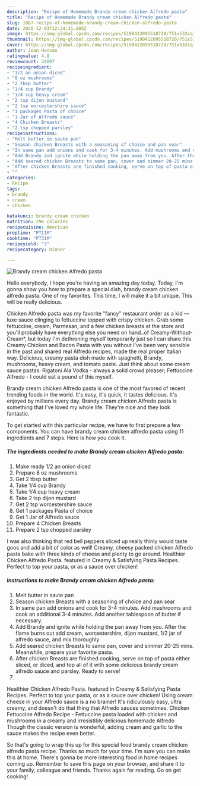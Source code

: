 ```yaml
---
description: "Recipe of Homemade Brandy cream chicken Alfredo pasta"
title: "Recipe of Homemade Brandy cream chicken Alfredo pasta"
slug: 1867-recipe-of-homemade-brandy-cream-chicken-alfredo-pasta
date: 2020-12-03T22:24:31.805Z
image: https://img-global.cpcdn.com/recipes/5190412895518720/751x532cq70/brandy-cream-chicken-alfredo-pasta-recipe-main-photo.jpg
thumbnail: https://img-global.cpcdn.com/recipes/5190412895518720/751x532cq70/brandy-cream-chicken-alfredo-pasta-recipe-main-photo.jpg
cover: https://img-global.cpcdn.com/recipes/5190412895518720/751x532cq70/brandy-cream-chicken-alfredo-pasta-recipe-main-photo.jpg
author: Jean Hanson
ratingvalue: 4.8
reviewcount: 24897
recipeingredient:
- "1/2 an onion diced"
- "8 oz mushrooms"
- "2 tbsp butter"
- "1/4 cup Brandy"
- "1/4 cup heavy cream"
- "2 tsp dijon mustard"
- "2 tsp worcestershire sauce"
- "1 packages Pasta of choice"
- "1 Jar of Alfredo sauce"
- "4 Chicken Breasts"
- "2 tsp chopped parsley"
recipeinstructions:
- "Melt butter in saute pan"
- "Season chicken Breasts with a seasoning of choice and pan sear"
- "In same pan add onions and cook for 3-4 minutes. Add mushrooms and cook an additional 3-4 minutes. Add another tablespoon of butter if necessary."
- "Add Brandy and ignite while holding the pan away from you. After the flame burns out add cream, worcestershire, dijon mustard, 1/2 jar of alfredo sauce, and mix thoroughly"
- "Add seared chicken Breasts to same pan, cover and simmer 20-25 mins. Meanwhile, prepare your favorite pasta."
- "After chicken Breasts are finished cooking, serve on top of pasta either sliced, or diced, and top all of it with some delicious brandy cream alfredo sauce and parsley. Ready to serve!"
- ""
categories:
- Recipe
tags:
- brandy
- cream
- chicken

katakunci: brandy cream chicken 
nutrition: 296 calories
recipecuisine: American
preptime: "PT11M"
cooktime: "PT31M"
recipeyield: "3"
recipecategory: Dinner

---
```



![Brandy cream chicken Alfredo pasta](https://img-global.cpcdn.com/recipes/5190412895518720/751x532cq70/brandy-cream-chicken-alfredo-pasta-recipe-main-photo.jpg)

Hello everybody, I hope you're having an amazing day today. Today, I'm gonna show you how to prepare a special dish, brandy cream chicken alfredo pasta. One of my favorites. This time, I will make it a bit unique. This will be really delicious.

Chicken Alfredo pasta was my favorite &#34;fancy&#34; restaurant order as a kid — luxe sauce clinging to fettuccine topped with crispy chicken. Grab some fettuccine, cream, Parmesan, and a few chicken breasts at the store and you&#39;ll probably have everything else you need on hand..of Creamy-Without-Cream*, but today I&#39;m dethroning myself temporarily just so I can share this Creamy Chicken and Bacon Pasta with you without I&#39;ve been very sensible in the past and shared real Alfredo recipes, made the real proper Italian way. Delicious, creamy pasta dish made with spaghetti, Brandy, mushrooms, heavy cream, and tomato paste. Just think about some cream sauce pastas: Rigatoni Ala Vodka - always a solid crowd pleaser; Fettuccine Alfredo - I could eat a pound of this myself.

Brandy cream chicken Alfredo pasta is one of the most favored of recent trending foods in the world. It's easy, it's quick, it tastes delicious. It's enjoyed by millions every day. Brandy cream chicken Alfredo pasta is something that I've loved my whole life. They're nice and they look fantastic.


To get started with this particular recipe, we have to first prepare a few components. You can have brandy cream chicken alfredo pasta using 11 ingredients and 7 steps. Here is how you cook it.

<!--inarticleads1-->

##### The ingredients needed to make Brandy cream chicken Alfredo pasta:

1. Make ready 1/2 an onion diced
1. Prepare 8 oz mushrooms
1. Get 2 tbsp butter
1. Take 1/4 cup Brandy
1. Take 1/4 cup heavy cream
1. Take 2 tsp dijon mustard
1. Get 2 tsp worcestershire sauce
1. Get 1 packages Pasta of choice
1. Get 1 Jar of Alfredo sauce
1. Prepare 4 Chicken Breasts
1. Prepare 2 tsp chopped parsley


I was also thinking that red bell peppers sliced up really thinly would taste goos and add a bit of color as well! Creamy, cheesy packed chicken Alfredo pasta bake with three kinds of cheese and plenty to go around. Healthier Chicken Alfredo Pasta. featured in Creamy &amp; Satisfying Pasta Recipes. Perfect to top your pasta, or as a sauce over chicken! 

<!--inarticleads2-->

##### Instructions to make Brandy cream chicken Alfredo pasta:

1. Melt butter in saute pan
1. Season chicken Breasts with a seasoning of choice and pan sear
1. In same pan add onions and cook for 3-4 minutes. Add mushrooms and cook an additional 3-4 minutes. Add another tablespoon of butter if necessary.
1. Add Brandy and ignite while holding the pan away from you. After the flame burns out add cream, worcestershire, dijon mustard, 1/2 jar of alfredo sauce, and mix thoroughly
1. Add seared chicken Breasts to same pan, cover and simmer 20-25 mins. Meanwhile, prepare your favorite pasta.
1. After chicken Breasts are finished cooking, serve on top of pasta either sliced, or diced, and top all of it with some delicious brandy cream alfredo sauce and parsley. Ready to serve!
1. 


Healthier Chicken Alfredo Pasta. featured in Creamy &amp; Satisfying Pasta Recipes. Perfect to top your pasta, or as a sauce over chicken! Using cream cheese in your Alfredo sauce is a no brainer! It&#39;s ridiculously easy, ultra creamy, and doesn&#39;t do that thing that Alfredo sauces sometimes. Chicken Fettuccine Alfredo Recipe - Fettuccine pasta loaded with chicken and mushrooms in a creamy and irresistibly delicious homemade Alfredo Though the classic version is wonderful, adding cream and garlic to the sauce makes the recipe even better. 

So that's going to wrap this up for this special food brandy cream chicken alfredo pasta recipe. Thanks so much for your time. I'm sure you can make this at home. There's gonna be more interesting food in home recipes coming up. Remember to save this page on your browser, and share it to your family, colleague and friends. Thanks again for reading. Go on get cooking!
